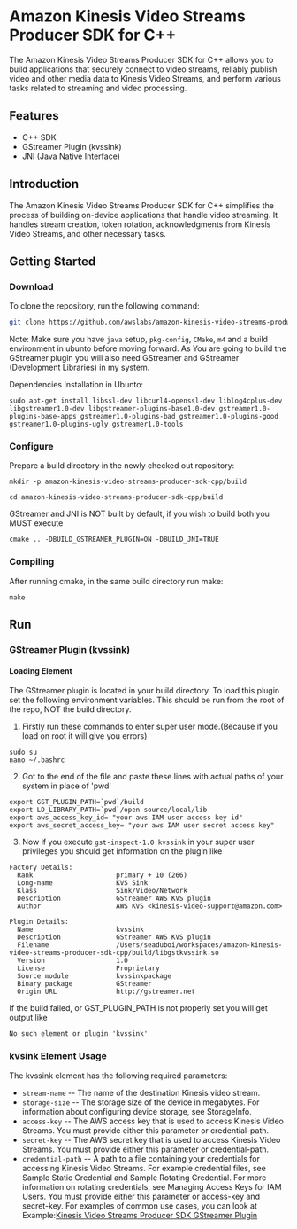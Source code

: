 # Amazon Kinesis Video Streams Producer SDK for C++

The Amazon Kinesis Video Streams Producer SDK for C++ allows you to build applications that securely connect to video streams, reliably publish video and other media data to Kinesis Video Streams, and perform various tasks related to streaming and video processing.

## Features

- C++ SDK
- GStreamer Plugin (kvssink)
- JNI (Java Native Interface)

## Introduction

The Amazon Kinesis Video Streams Producer SDK for C++ simplifies the process of building on-device applications that handle video streaming. It handles stream creation, token rotation, acknowledgments from Kinesis Video Streams, and other necessary tasks.

## Getting Started

### Download

To clone the repository, run the following command:

```bash
git clone https://github.com/awslabs/amazon-kinesis-video-streams-producer-sdk-cpp.git
```

Note: Make sure you have `java` setup, `pkg-config`, `CMake`, `m4` and a build environment in ubunto before moving forward. As You are going to build the GStreamer plugin you will also need GStreamer and GStreamer (Development Libraries) in my system.

Dependencies Installation in Ubunto:

```
sudo apt-get install libssl-dev libcurl4-openssl-dev liblog4cplus-dev libgstreamer1.0-dev libgstreamer-plugins-base1.0-dev gstreamer1.0-plugins-base-apps gstreamer1.0-plugins-bad gstreamer1.0-plugins-good gstreamer1.0-plugins-ugly gstreamer1.0-tools
```


### Configure

Prepare a build directory in the newly checked out repository:
```
mkdir -p amazon-kinesis-video-streams-producer-sdk-cpp/build

cd amazon-kinesis-video-streams-producer-sdk-cpp/build
```

GStreamer and JNI is NOT built by default, if you wish to build both you MUST execute 

```cmake .. -DBUILD_GSTREAMER_PLUGIN=ON -DBUILD_JNI=TRUE```

### Compiling

After running cmake, in the same build directory run make:

```
make
```

## Run
### GStreamer Plugin (kvssink)
#### Loading Element
The GStreamer plugin is located in your build directory. To load this plugin set the following environment variables. This should be run from the root of the repo, NOT the build directory.
1. Firstly run these commands to enter super user mode.(Because if you load on root it will give you errors)
```
sudo su
nano ~/.bashrc
```
2. Got to the end of the file and paste these lines with actual paths of your system in place of 'pwd'
```
export GST_PLUGIN_PATH=`pwd`/build
export LD_LIBRARY_PATH=`pwd`/open-source/local/lib
export aws_access_key_id= "your aws IAM user access key id"
export aws_secret_access_key= "your aws IAM user secret access key"
```
3. Now if you execute `gst-inspect-1.0 kvssink` in your super user privileges you should get information on the plugin like
```
Factory Details:
  Rank                     primary + 10 (266)
  Long-name                KVS Sink
  Klass                    Sink/Video/Network
  Description              GStreamer AWS KVS plugin
  Author                   AWS KVS <kinesis-video-support@amazon.com>

Plugin Details:
  Name                     kvssink
  Description              GStreamer AWS KVS plugin
  Filename                 /Users/seaduboi/workspaces/amazon-kinesis-video-streams-producer-sdk-cpp/build/libgstkvssink.so
  Version                  1.0
  License                  Proprietary
  Source module            kvssinkpackage
  Binary package           GStreamer
  Origin URL               http://gstreamer.net
```

If the build failed, or GST_PLUGIN_PATH is not properly set you will get output like

```
No such element or plugin 'kvssink'
```
### kvsink Element Usage
The kvssink element has the following required parameters:

- `stream-name` -- The name of the destination Kinesis video stream.
- `storage-size` -- The storage size of the device in megabytes. For information about configuring device storage, see StorageInfo.
- `access-key` -- The AWS access key that is used to access Kinesis Video Streams. You must provide either this parameter or credential-path.
- `secret-key` -- The AWS secret key that is used to access Kinesis Video Streams. You must provide either this parameter or credential-path.
- `credential-path` -- A path to a file containing your credentials for accessing Kinesis Video Streams. For example credential files, see Sample Static Credential and Sample Rotating Credential. For more information on rotating credentials, see Managing Access Keys for IAM Users. You must provide either this parameter or access-key and secret-key.
For examples of common use cases, you can look at Example:[Kinesis Video Streams Producer SDK GStreamer Plugin](Link)

